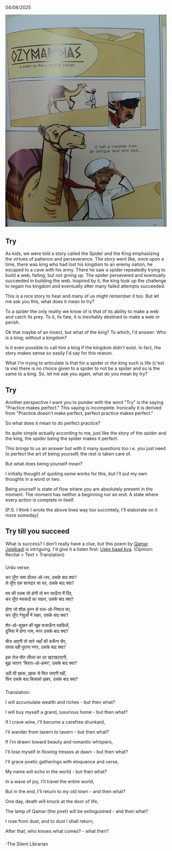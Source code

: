04/08/2025

![Ozymandias](./IMG_20250805_101410032.jpg)

## Try
As kids, we were told a story called the Spider and the King emphasizing the virtues of patience and perseverance. The story went like, once upon a time, there was king who had lost his kingdom to an enemy nation, he escaped to a cave with his army. There he saw a spider repeatedly trying to build a web, failing, but not giving up. The spider persevered and eventually succeeded in building the web. Inspired by it, the king  took up the challenge to regain his kingdom and eventually after many failed attempts succeeded.

This is a nice story to hear and many of us might remember it too. But let me ask you this, what does it mean to try?

To a spider the only reality we know of is that of its ability to make a web and catch its prey. To it, its fate, it is inevitably destined to make a web or perish. 

Ok that maybe of an insect, but what of the king? To which, I'd answer: Who is a king; without a kingdom? 

Is it even possible to call him a king if the kingdom didn't exist. In fact, the story makes sense so easily I'd say for this reason. 

What I'm trying to articulate is that for a spider or the king such is life (c'est la vie) there is no choice given to a spider to not be a spider and so is the same to a king. So, let me ask you again, what do you mean by try?

## Try

Another perspective I want you to ponder with the word "Try" is the saying "Practice makes perfect." This saying is incomplete. Ironically it is derived from "Practice doesn't make perfect, perfect practice makes perfect." 

So what does it mean to do perfect practice?

Its quite simple actually according to me, just like the story of the spider and the king, the spider being the spider makes it perfect. 

This brings to us an answer but with it many questions too i.e. you just need to perfect the art of being yourself, the rest is taken care of. 

But what does being yourself mean? 

I initially thought of quoting some works for this, but I'll put my own thoughts in a word or two. 

Being yourself is state of flow where you are absolutely present in the moment. The moment has neither a beginning nor an end. A state where every action is complete in itself.

[P.S. I think I wrote the above lines way too succintely, I'll elaborate on it more someday]

## Try till you succeed
What is success? I don't really have a clue, but this poem by [Qamar Jalalbadi](https://en.wikipedia.org/wiki/Qamar_Jalalabadi) is intriguing. I'd give it a listen first. [Uske baad kya](https://www.youtube.com/watch?v=QZLAqpDWhMI). (Opinion: Recital > Text > Translation)

###
Urdu verse:

कर लूँगा जमा दौलत-ओ-ज़र, उसके बाद क्या?  
ले लूँगा एक शानदार सा घर, उसके बाद क्या?  

मय की तलब जो होगी तो बन जाऊँगा मैं रिंद,  
कर लूँगा मयकदों का सफ़र, उसके बाद क्या?  

होगा जो शौक़ हुस्न से राज़-ओ-नियाज़ का,  
कर लूँगा गेसुओं में सहर, उसके बाद क्या?  

शेर-ओ-सुख़न की खूब सजाऊँगा महफ़िलें,  
दुनिया में होगा नाम, मगर उसके बाद क्या?  

मौज आएगी तो सारे जहाँ की करूँगा सैर,  
वापस वही पुराना नगर, उसके बाद क्या?  

इक रोज़ मौत ज़ीस्त का दर खटखटाएगी,  
बुझ जाएगा ‘चिराग़-ओ-क़मर’, उसके बाद क्या?  

उठी थी ख़ाक, ख़ाक से मिल जाएगी वहीं,  
फिर उसके बाद किसको ख़बर, उसके बाद क्या?

###
Translation:

I will accumulate wealth and riches - but then what?

I will buy myself a grand, luxurious home - but then what?

If I crave wine, I'll become a carefree drunkard,

I'll wander from tavern to tavern - but then what?

If I'm drawn toward beauty and romantic whispers,

I'll lose myself in flowing tresses at dawn - but then what?

I'll grace poetic gatherings with eloquence and verse,

My name will echo in the world - but then what?

In a wave of joy, I'll travel the entire world,

But in the end, I'll return to my old town - and then what?

One day, death will knock at the door of life,

The lamp of Qamar (the poet) will be extinguished - and then what?

I rose from dust, and to dust I shall return,

After that, who knows what comes? - what then?

###
-The Silent Librarian


